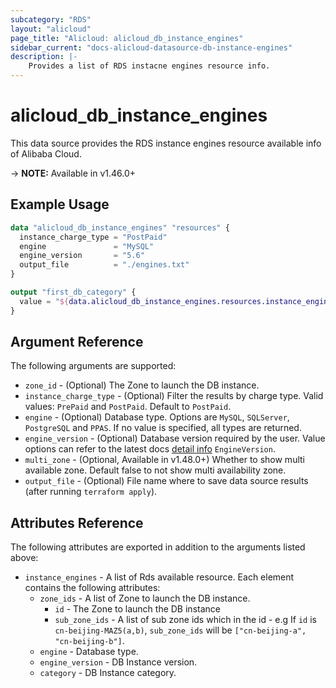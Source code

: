```yaml
---
subcategory: "RDS"
layout: "alicloud"
page_title: "Alicloud: alicloud_db_instance_engines"
sidebar_current: "docs-alicloud-datasource-db-instance-engines"
description: |-
    Provides a list of RDS instacne engines resource info.
---
```


# alicloud\_db\_instance\_engines

This data source provides the RDS instance engines resource available info of Alibaba Cloud.

-> **NOTE:** Available in v1.46.0+

## Example Usage

```tf
data "alicloud_db_instance_engines" "resources" {
  instance_charge_type = "PostPaid"
  engine               = "MySQL"
  engine_version       = "5.6"
  output_file          = "./engines.txt"
}

output "first_db_category" {
  value = "${data.alicloud_db_instance_engines.resources.instance_engines.0.category}"
}
```

## Argument Reference

The following arguments are supported:

* `zone_id` - (Optional) The Zone to launch the DB instance.
* `instance_charge_type` - (Optional) Filter the results by charge type. Valid values: `PrePaid` and `PostPaid`. Default to `PostPaid`.
* `engine` - (Optional) Database type. Options are `MySQL`, `SQLServer`, `PostgreSQL` and `PPAS`. If no value is specified, all types are returned.
* `engine_version` - (Optional) Database version required by the user. Value options can refer to the latest docs [detail info](https://www.alibabacloud.com/help/doc-detail/26228.htm) `EngineVersion`.
* `multi_zone` - (Optional, Available in v1.48.0+) Whether to show multi available zone. Default false to not show multi availability zone.
* `output_file` - (Optional) File name where to save data source results (after running `terraform apply`).

## Attributes Reference

The following attributes are exported in addition to the arguments listed above:

* `instance_engines` - A list of Rds available resource. Each element contains the following attributes:
  * `zone_ids` - A list of Zone to launch the DB instance.
    * `id` - The Zone to launch the DB instance
    * `sub_zone_ids` - A list of sub zone ids which in the id - e.g If `id` is `cn-beijing-MAZ5(a,b)`, `sub_zone_ids` will be `["cn-beijing-a", "cn-beijing-b"]`.
  * `engine` - Database type.
  * `engine_version` - DB Instance version.
  * `category` - DB Instance category.
  
